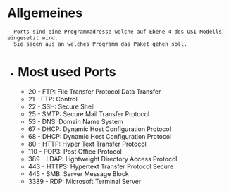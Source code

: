 # Allgemeines
	- Ports sind eine Programmadresse welche auf Ebene 4 des OSI-Modells eingesetzt wird.
	  Sie sagen aus an welches Programm das Paket gehen soll.
- # Most used Ports
	- 20 - FTP: File Transfer Protocol Data Transfer
	- 21 - FTP: Control
	- 22 - SSH: Secure Shell
	- 25 - SMTP: Secure Mail Transfer Protocol
	- 53 - DNS: Domain Name System
	- 67 - DHCP: Dynamic Host Configuration Protocol
	- 68 - DHCP: Dynamic Host Configuration Protocol
	- 80 - HTTP: Hyper Text Transfer Protocol
	- 110 - POP3: Post Office Protocol
	- 389 - LDAP: Lightweight Directory Access Protocol
	- 443 - HTTPS: Hypertext Transfer Protocol Secure
	- 445 - SMB: Server Message Block
	- 3389 - RDP: Microsoft Terminal Server